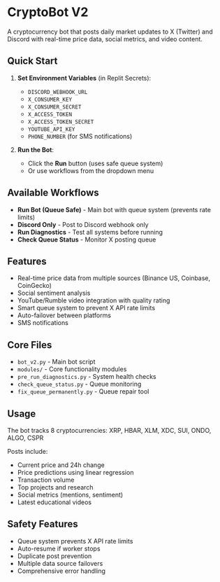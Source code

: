 
# CryptoBot V2

A cryptocurrency bot that posts daily market updates to X (Twitter) and Discord with real-time price data, social metrics, and video content.

## Quick Start

1. **Set Environment Variables** (in Replit Secrets):
   - `DISCORD_WEBHOOK_URL`
   - `X_CONSUMER_KEY`
   - `X_CONSUMER_SECRET` 
   - `X_ACCESS_TOKEN`
   - `X_ACCESS_TOKEN_SECRET`
   - `YOUTUBE_API_KEY`
   - `PHONE_NUMBER` (for SMS notifications)

2. **Run the Bot**:
   - Click the **Run** button (uses safe queue system)
   - Or use workflows from the dropdown menu

## Available Workflows

- **Run Bot (Queue Safe)** - Main bot with queue system (prevents rate limits)
- **Discord Only** - Post to Discord webhook only
- **Run Diagnostics** - Test all systems before running
- **Check Queue Status** - Monitor X posting queue

## Features

- Real-time price data from multiple sources (Binance US, Coinbase, CoinGecko)
- Social sentiment analysis
- YouTube/Rumble video integration with quality rating
- Smart queue system to prevent X API rate limits
- Auto-failover between platforms
- SMS notifications

## Core Files

- `bot_v2.py` - Main bot script
- `modules/` - Core functionality modules
- `pre_run_diagnostics.py` - System health checks
- `check_queue_status.py` - Queue monitoring
- `fix_queue_permanently.py` - Queue repair tool

## Usage

The bot tracks 8 cryptocurrencies: XRP, HBAR, XLM, XDC, SUI, ONDO, ALGO, CSPR

Posts include:
- Current price and 24h change
- Price predictions using linear regression
- Transaction volume
- Top projects and research
- Social metrics (mentions, sentiment)
- Latest educational videos

## Safety Features

- Queue system prevents X API rate limits
- Auto-resume if worker stops
- Duplicate post prevention
- Multiple data source failovers
- Comprehensive error handling

